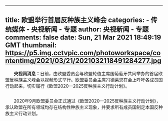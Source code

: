 
---
title: 欧盟举行首届反种族主义峰会
categories: 
    - 传统媒体
    - 央视新闻 - 专题
author: 央视新闻 - 专题
comments: false
date: Sun, 21 Mar 2021 18:49:19 GMT
thumbnail: https://p5.img.cctvpic.com/photoworkspace/contentimg/2021/03/21/2021032118491284277.jpg
---

<div>   
<p>       <strong>央视网消息：</strong>日前，由欧盟委员会与欧盟轮值主席国葡萄牙共同举办的首届欧盟反种族主义峰会以视频形式举行。欧盟委员会主席冯德莱恩在会上呼吁各成员国行动起来，切实履行《欧盟2020—2025反种族主义行动计划》。</p><p style="text-align: center;" class="photo_img_20190808"><img src="https://p5.img.cctvpic.com/photoworkspace/contentimg/2021/03/21/2021032118491284277.jpg" alt referrerpolicy="no-referrer"></p><p>       2020年9月欧盟委员会正式通过《欧盟2020—2025反种族主义行动计划》，承认欧盟在所有领域均存在结构性种族主义现象，并要求所有成员国制定本国反种族主义行动计划。</p>  
</div>
            